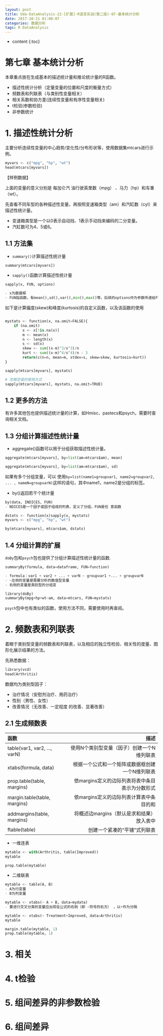 ```yaml
---
layout: post
title: Uda-DataAnalysis-22-[扩展]-R语言实战(第二版)-07-基本统计分析
date: 2017-10-21 01:00:07
categories: 数据分析
tags: R DataAnalysis 
---
```

* content
{:toc}

# 第七章 基本统计分析

本章重点放在生成基本的描述统计量和推论统计量的R函数。

- 描述性统计分析（定量变量的位置和尺度的衡量方式）
- 频数表和列联表（与类别性变量相关）
- 相关系数和协方差(连续性变量和有序性变量相关)
- t检验(参数检验)
- 非参数统计 

# 1. 描述性统计分析

主要分析连续性变量的中心趋势/变化性/分布形状等，使用数据集mtcars进行示例。

```python
myvars <- c("mpg", "hp", "wt")  
head(mtcars[myvars])
```

【样例数据】

上面的变量的意义分别是 每加仑汽 油行驶英里数（mpg） 、马力（hp）和车重（wt）。

先查看不同车型的各种描述性变量，再按照变速箱类型（am）和汽缸数（cyl）来描述性统计量。
- 变速箱类型是一个以0表示自动挡、1表示手动挡来编码的二分变量。
- 汽缸数可为4、5或6。

## 1.1 方法集

- `summary()`计算描述性统计量

```python
summary(mtcars[myvars]) 
```


- `sapply()`函数计算描述性统计量

```python
sapply(x, FUN, options) 

- x为数据框
- FUN指函数，有mean(),sd(),var(),min(),max()等，后续的options作为参数传递给FUN函数。另外也可以是自己定义的函数。
```

如下是计算偏度(skew)和峰度(kurtosis)的自定义函数，以及该函数的使用

```python

mystats <- function(x, na.omit=FALSE){ 
	if (na.omit)  
		x <- x[!is.na(x)] 
		m <- mean(x) 
		n <- length(x) 
		s <- sd(x) 
		skew <- sum((x-m)^3/s^3)/n 
		kurt <- sum((x-m)^4/s^4)/n - 3 
		return(c(n=n, mean=m, stdev=s, skew=skew, kurtosis=kurt)) 
}

sapply(mtcars[myvars], mystats) 

# 忽略空值的使用方式
sapply(mtcars[myvars], mystats, na.omit=TRUE)
```


## 1.2 更多的方法

有许多其他包也提供描述统计量的计算，如Hmisc、pastecs和psych，需要时查询相关文档。


## 1.3 分组计算描述性统计量

- aggregate()函数可以用于分组获取描述性统计量。

```python
aggregate(mtcars[myvars], by=list(am=mtcars$am), mean) 
```

```python
aggregate(mtcars[myvars], by=list(am=mtcars$am), sd) 
```

如果有多个分组变量，可以 使用`by=list(name1=groupvar1, name2=groupvar2, ... , nameN=groupvarN)`这样的语句，其中name1，name2是分组的标签。

- by()返回若干个统计量

```python
by(data, INDICES, FUN) 
- NDICES是一个因子或因子组成的列表，定义了分组，FUN是任 意函数
```

```python
dstats <- function(x)sapply(x, mystats) 
myvars <- c("mpg", "hp", "wt") 

by(mtcars[myvars], mtcars$am, dstats) 

```

## 1.4 分组计算的扩展

`doBy`包和`psych`包也提供了分组计算描述性统计量的函数.


```python
summaryBy(formula, data=dataframe, FUN=function) 

- formula：var1 + var2 + ... + varN ~ groupvar1 +... + groupvarN
- ~左侧的变量是需要分析的数值型变量
- 右侧的变量是类别型的分组变 
```


```python
library(doBy)
summaryBy(mpg+hp+wt~am, data=mtcars, FUN=mystats) 
```

`psych`包中也有类似的函数，使用方法不同，需要使用时再查阅。

# 2. 频数表和列联表

着眼于类别型变量的频数表和列联表，以及相应的独立性检验、相关性的度量、图形化展示结果的方法。

先熟悉数据：

```python
library(vcd)
head(Arthritis)
```


数据均为类别型因子：
- 治疗情况（安慰剂治疗、用药治疗） 
- 性别（男性、女性）
- 改善情况（无改善、一定程度 的改善、显著改善）

## 2.1 生成频数表 


|函数|描述|
|:--|--:|
|table(var1, var2, ..., varN) |使用N个类别型变量（因子）创建一个N维列联表 |
|xtabs(formula, data) |根据一个公式和一个矩阵或数据框创建一个N维列联表 |
|prop.table(table, margins) |依margins定义的边际列表将表中条目表示为分数形式 |
|margin.table(table, margins) |依margins定义的边际列表计算表中条目的和 |
|addmargins(table, margins) |将概述边margins（默认是求和结果）放入表中 |
|ftable(table)|创建一个紧凑的“平铺”式列联表 |


- 一维连表

```python
mytable <- with(Arthritis, table(Improved)) 
mytable
```


```python
prop.table(mytable) 
```

- 二维联表

```python
mytable <- table(A, B) 
- A为行变量
- B为列变量
```


```python
mytable <- xtabs(~ A + B, data=mydata) 
- 要进行交叉分类的变量应出现在公式的右侧（即 ~符号的右方） ，以+作为分隔
```


```python
mytable <- xtabs(~ Treatment+Improved, data=Arthritis) 
mytable
```

```python
margin.table(mytable, 1) 
prop.table(mytable, 1) 
```

# 3. 相关

# 4. t检验


# 5. 组间差异的非参数检验

# 6. 组间差异

